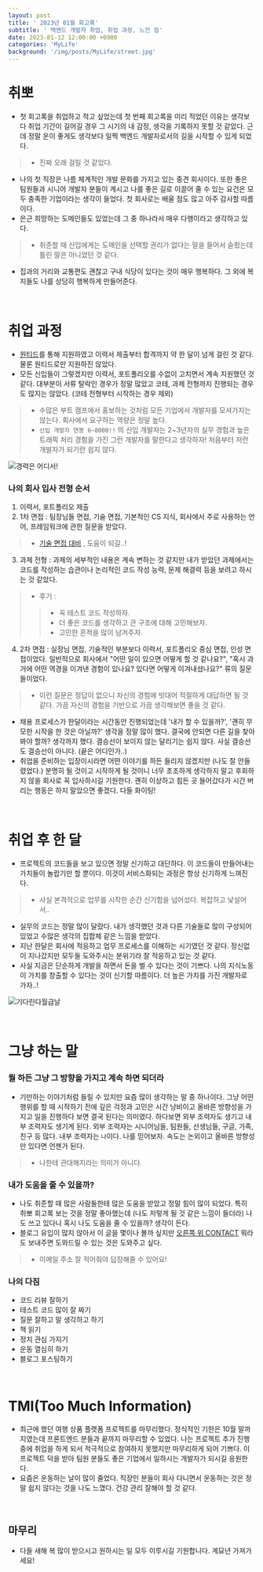 ```yaml
---
layout: post
title: ' 2023년 01월 회고록'
subtitle: ' 백엔드 개발자 취업, 취업 과정, 느낀 점'
date: 2023-01-12 12:00:00 +0900
categories: 'MyLife'
background: '/img/posts/MyLife/street.jpg'
---
```


# 취뽀
- 첫 회고록을 취업하고 적고 싶었는데 첫 번째 회고록을 미리 적었던 이유는 생각보다 취업 기간이 길어길 경우 그 시기의 내 감정, 생각을 기록하지 못할 것 같았다. 근데 정말 운이 좋게도 생각보다 일찍 백엔드 개발자로서의 길을 시작할 수 있게 되었다. 
> - 진짜 오래 걸릴 것 같았다.
- 나의 첫 직장은 나름 체계적인 개발 문화를 가지고 있는 중견 회사이다. 또한 좋은 팀원들과 시니어 개발자 분들이 계시고 나를 좋은 길로 이끌어 줄 수 있는 요건은 모두 충족한 기업이라는 생각이 들었다. 첫 회사로는 배울 점도 많고 아주 감사할 따름이다.
- 은근 희망하는 도메인들도 있었는데 그 중 하나라서 매우 다행이라고 생각하고 있다. 
> - 취준할 때 신입에게는 도매인을 선택할 권리가 없다는 말을 들어서 슬펐는데 틀린 말은 아니었던 것 같다. 
- 집과의 거리와 교통편도 괜찮고 구내 식당이 있다는 것이 매우 행복하다. 그 외에 복지들도 나를 상당히 행복하게 만들어준다.

<br>

# 취업 과정

- [원티드](https://www.wanted.co.kr/)를 통해 지원하였고 이력서 제출부터 합격까지 약 한 달이 넘게 걸린 것 같다. 물론 원티드로만 지원하진 않았다. 
- 모든 신입들이 그렇겠지만 이력서, 포트폴리오를 수없이 고치면서 계속 지원했던 것 같다. 대부분이 서류 탈락인 경우가 정말 많았고 코테, 과제 전형까지 진행되는 경우도 많지는 않았다. (코테 전형부터 시작하는 경우 제외)
> - 수많은 부트 캠프에서 홍보하는 것처럼 모든 기업에서 개발자를 모셔가지는 않는다. 회사에서 요구하는 역량은 정말 높다.
> - `신입 개발자 연봉 6~8000!!` 의 신입 개발자는 2~3년차의 실무 경험과 높은 트래픽 처리 경험을 가진 그런 개발자를 말한다고 생각하자! 처음부터 저런 개발자가 되기란 쉽지 않다.

![경력은 어디서!](https://user-images.githubusercontent.com/88040158/211986964-3dcffa2f-e2b3-4e31-8764-66e3df27c330.jpeg)

### 나의 회사 입사 전형 순서
1. 이력서, 포트폴리오 제출
2. 1차 면접 : 팀장님들 면접, 기술 면접, 기본적인 CS 지식, 회사에서 주로 사용하는 언어, 프레임워크에 관한 질문을 받았다.
> - [기술 면접 대비](https://iheese.github.io/category/ETC/) , 도움이 되길..!
3. 과제 전형 : 과제의 세부적인 내용은 계속 변하는 것 같지만 내가 받았던 과제에서는 코드를 작성하는 습관이나 논리적인 코드 작성 능력, 문제 해결력 등을 보려고 하시는 것 같았다.
> - 후기 : 
> > - 꼭 테스트 코드 작성하자.
> > - 더 좋은 코드를 생각하고 큰 구조에 대해 고민해보자.
> > - 고민한 흔적을 많이 남겨주자.

4. 2차 면접 : 실장님 면접, 기술적인 부분보다 이력서, 포트폴리오 중심 면접, 인성 면접이었다. 일반적으로 회사에서 "어떤 일이 있으면 어떻게 할 것 같나요?", "혹시 과거에 어떤 역경을 이겨낸 경험이 있나요? 있다면 어떻게 이겨내셨나요?" 류의 질문들이었다. 
> - 이런 질문은 정답이 없으니 자신의 경험에 빗대어 적절하게 대답하면 될 것 같다. 가끔 자신의 경험을 기반으로 가끔 생각해보면 좋을 것 같다.  

- 채용 프로세스가 한달이라는 시간동안 진행되었는데 '내가 할 수 있을까?', '괜히 무모한 시작을 한 것은 아닐까?' 생각을 정말 많이 했다. 결국에 안되면 다른 길을 찾아봐야 할까? 생각까지 했다.
결승선이 보이지 않는 달리기는 쉽지 않다. 사실 결승선도 결승선이 아니다. (끝은 어디인가..)
- 취업을 준비하는 입장이시라면 어떤 이야기를 하든 들리지 않겠지만 (나도 잘 안들렸었다.) 분명히 될 것이고 시작하게 될 것이니 너무 초조하게 생각하지 말고 후회하지 않을 회사로 꼭 입사하시길 기원한다. 괜히 이상하고 힘든 곳 들어갔다가 시간 버리는 행동은 하지 말았으면 좋겠다. 다들 화이팅!

<br>

# 취업 후 한 달
- 프로젝트의 코드들을 보고 있으면 정말 신기하고 대단하다. 이 코드들이 만들어내는 가치들이 놀랍기만 할 뿐이다. 이것이 서비스화되는 과정은 항상 신기하게 느껴진다.  
> - 사실 본격적으로 업무를 시작한 순간 신기함을 넘어섰다. 복잡하고 낯설어서..
- 실무의 코드는 정말 많이 달랐다. 내가 생각했던 것과 다른 기술들로 많이 구성되어 있었고 수많은 생각의 집합체 같은 느낌을 받았다.
- 지난 한달은 회사에 적응하고 업무 프로세스를 이해하는 시기였던 것 같다. 정신없이 지나갔지만 모두들 도와주시는 분위기라 잘 적응하고 있는 것 같다.
- 사실 지금은 단순하게 개발을 하면서 돈을 벌 수 있다는 것이 기쁘다. 나의 지식노동이 가치를 창출할 수 있다는 것이 신기할 따름이다. 더 높은 가치를 가진 개발자로 가자..!    

![기다린다월급날](https://user-images.githubusercontent.com/88040158/212000844-3dc146f6-7848-4ba0-bec7-877c74b9510e.jpeg)

<br>

# 그냥 하는 말
### 뭘 하든 그냥 그 방향을 가지고 계속 하면 되더라
- 기만하는 이야기처럼 들릴 수 있지만 요즘 많이 생각하는 말 중 하나이다. 그냥 어떤 행위를 할 때 시작하기 전에 깊은 걱정과 고민은 시간 낭비이고 올바른 방향성을 가지고 일을 진행하다 보면 결국 된다는 의미였다. 하다보면 외부 조력자도 생기고 내부 조력자도 생기게 된다. 외부 조력자는 시니어님들, 팀원들, 선생님들, 구글, 가족, 친구 등 많다. 내부 조력자는 `나`이다. 나를 믿어보자. 속도는 논외이고 올바른 방향성만 있다면 언젠가 된다. 
> - 나한테 관대해지라는 의미가 아니다.

### 내가 도움을 줄 수 있을까?
- 나도 취준할 때 많은 사람들한테 많은 도움을 받았고 정말 힘이 많이 되었다. 특히 취뽀 회고록 보는 것을 정말 좋아했는데 (나도 저렇게 될 것 같은 느낌이 들더라) 나도 쓰고 있다니 혹시 나도 도움을 줄 수 있을까? 생각이 든다.
- 블로그 유입이 많지 않아서 이 글을 몇이나 볼까 싶지만 <span style="color:blue">[오른쪽 위 CONTACT](https://iheese.github.io/contact/)</span> 뭐라도 보내주면 도와드릴 수 있는 것은 도와주고 싶다. 
> - 이메일 주소 잘 적어줘야 답장해줄 수 있어요!

### 나의 다짐
- 코드 리뷰 잘하기
- 테스트 코드 많이 잘 짜기
- 질문 잘하고 말 생각하고 하기 
- 책 읽기
- 정치 관심 가지기
- 운동 열심히 하기
- 블로그 포스팅하기

<br>

# TMI(Too Much Information)
- 최근에 했던 여행 상품 플랫폼 프로젝트를 마무리했다. 정식적인 기한은 10월 말까지였는데 프론트엔드 분들과 끝까지 마무리할 수 있었다. 나는 프로젝트 추가 진행 중에 취업을 하게 되서 적극적으로 참여하지 못했지만 마무리하게 되어 기쁘다. 이 프로젝트 덕을 받아 팀원 분들도 좋은 기업에서 일하시는 개발자가 되시길 응원한다. 
- 요즘은 운동하는 날이 많이 줄었다. 직장인 분들이 회사 다니면서 운동하는 것은 정말 쉽지 않다는 것을 나도 느꼈다. 건강 관리 잘해야 할 것 같다. 

<br>

## 마무리
- 다들 새해 복 많이 받으시고 원하시는 일 모두 이루시길 기원합니다. 계묘년 가져가세요!